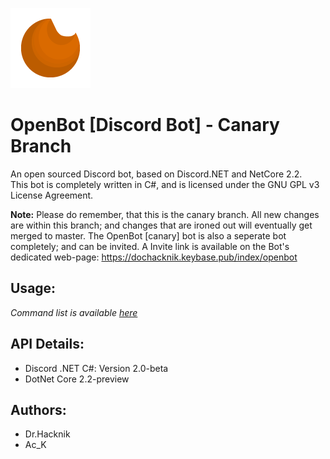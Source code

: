 ![Logo](Logo_Canary_128.png)
# OpenBot [Discord Bot] - Canary Branch
An open sourced Discord bot, based on Discord.NET and NetCore 2.2. 
<br>This bot is completely written in C#, and is licensed under the GNU GPL v3 License Agreement. 

**Note:** Please do remember, that this is the canary branch. All new changes are within this branch; and changes that are ironed out will eventually get merged to master. The OpenBot [canary] bot is also a seperate bot completely; and can be invited. A Invite link is available on the Bot's dedicated web-page: https://dochacknik.keybase.pub/index/openbot

## Usage: 
*Command list is available [here](https://dochacknik.keybase.pub/index/openbot)*
## API Details: 
* Discord .NET C#: Version 2.0-beta
* DotNet Core 2.2-preview 

## Authors: 
* Dr.Hacknik
* Ac_K
